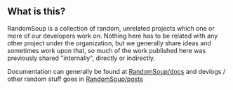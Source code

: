 ## What is this?

RandomSoup is a collection of random, unrelated projects which one or more of our developers work on. Nothing here has to be related with any other project under the organization, but we generally share ideas and sometimes work upon that, so much of the work published here was previously shared "internally", directly or indirectly.

Documentation can generally be found at [RandomSoup/docs](https://github.com/RandomSoup/docs) and devlogs / other random stuff goes in [RandomSoup/posts](https://github.com/RandomSoup/posts)
